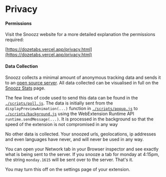 # Privacy

#### Permissions

Visit the Snoozz website for a more detailed explanation the permissions required:

[https://dozetabs.vercel.app/privacy.html](https://dozetabs.vercel.app/privacy.html)

#### Data Collection
Snoozz collects a minimal amount of anonymous tracking data and sends it to an [open source server](https://github.com/rohanb10/snoozz-stats). All data collected can be visualised in full on the [Snoozz Stats](https://dozetabs.vercel.app/privacy.html) page.

The few lines of code used to send this data can be found in the [`./scripts/poll.js`](https://github.com/rohanb10/snoozz-tab-snoozing/blob/master/scripts/poll.js). The data is initially sent from the `displayPreviewAnimation(...)` function in [`./scripts/popup.js`](https://github.com/rohanb10/snoozz-tab-snoozing/blob/master/scripts/popup.js) to [`./scripts/background.js`](https://github.com/rohanb10/snoozz-tab-snoozing/blob/master/scripts/background.js) using the WebExtension Runtime API `runtime.sendMessage(...)`. It is processed in the background so that the speed of the extension is not compromised in any way

No other data is collected. Your snoozed urls, geolocations, ip addresses and even languages have never, and will never be used in any way.

You can open your Network tab in your Browser inspector and see exactly what is being sent to the server. If you snooze a tab for monday at 4:15pm, the string `monday.1615` will be sent over to the server. That's it.

You may turn this off on the settings page of your extension.